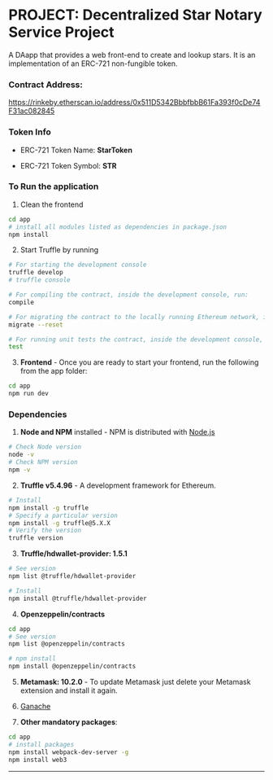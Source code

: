 # **PROJECT: Decentralized Star Notary Service Project** 
A DAapp that provides a web front-end to create and lookup stars. It is an implementation of an ERC-721 non-fungible token.

### **Contract Address:**
https://rinkeby.etherscan.io/address/0x511D5342BbbfbbB61Fa393f0cDe74F31ac082845 

### **Token Info**

- ERC-721 Token Name: **StarToken**

- ERC-721 Token Symbol: **STR**


### **To Run the application** 
1. Clean the frontend 
```bash
cd app
# install all modules listed as dependencies in package.json
npm install
```


2. Start Truffle by running
```bash
# For starting the development console
truffle develop
# truffle console

# For compiling the contract, inside the development console, run:
compile

# For migrating the contract to the locally running Ethereum network, inside the development console
migrate --reset

# For running unit tests the contract, inside the development console, run:
test
```

3. **Frontend** - Once you are ready to start your frontend, run the following from the app folder:
```bash
cd app
npm run dev
```

### **Dependencies**
1. **Node and NPM** installed - NPM is distributed with [Node.js](https://www.npmjs.com/get-npm)
```bash
# Check Node version
node -v
# Check NPM version
npm -v
```


2. **Truffle v5.4.96** - A development framework for Ethereum. 
```bash
# Install
npm install -g truffle
# Specify a particular version
npm install -g truffle@5.X.X
# Verify the version
truffle version
```

3. **Truffle/hdwallet-provider: 1.5.1** 
```bash
# See version
npm list @truffle/hdwallet-provider

# Install
npm install @truffle/hdwallet-provider
``` 

4. **Openzeppelin/contracts** 
```bash
cd app
# See version 
npm list @openzeppelin/contracts

# npm install 
npm install @openzeppelin/contracts
```
5. **Metamask: 10.2.0** - To update Metamask just delete your Metamask extension and install it again.


6. [Ganache](https://www.trufflesuite.com/ganache)

7. **Other mandatory packages**:
```bash
cd app
# install packages
npm install webpack-dev-server -g
npm install web3
```


---



